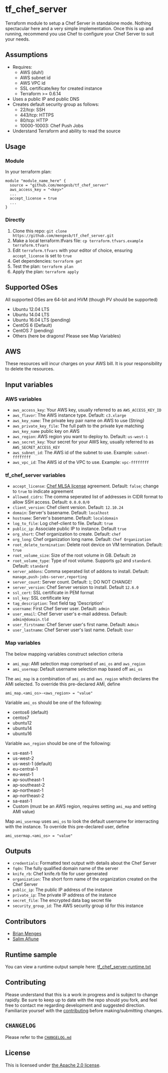 # tf_chef_server
Terraform module to setup a Chef Server in standalone mode. Nothing spectacular here and a very simple implementation. Once this is up and running, recommend you use Chef to configure your Chef Server to suit your needs.

## Assumptions

* Requires:
  * AWS (duh!)
  * AWS subnet id
  * AWS VPC id
  * SSL certificate/key for created instance
  * Terraform >= 0.6.14
* Uses a public IP and public DNS
* Creates default security group as follows:
  * 22/tcp: SSH
  * 443/tcp: HTTPS
  * 80/tcp: HTTP
  * 10000-10003: Chef Push Jobs
* Understand Terraform and ability to read the source

## Usage

### Module

In your terraform plan:
```
module "module_name_here" {
  source = "github.com/mengesb/tf_chef_server"
  aws_access_key = "<key>"
  ...
  accept_license = true
  ...
}
```

### Directly

1. Clone this repo: `git clone https://github.com/mengesb/tf_chef_server.git`
2. Make a local terraform.tfvars file: `cp terraform.tfvars.example terraform.tfvars`
3. Edit `terraform.tfvars` with your editor of choice, ensuring `accept_license` is set to `true`
4. Get dependencies: `terraform get`
5. Test the plan: `terraform plan`
6. Apply the plan: `terraform apply`

## Supported OSes
All supported OSes are 64-bit and HVM (though PV should be supported)

* Ubuntu 12.04 LTS
* Ubuntu 14.04 LTS
* Ubuntu 16.04 LTS (pending)
* CentOS 6 (Default)
* CentOS 7 (pending)
* Others (here be dragons! Please see Map Variables)

## AWS

These resources will incur charges on your AWS bill. It is your responsibility to delete the resources.

## Input variables

### AWS variables

* `aws_access_key`: Your AWS key, usually referred to as `AWS_ACCESS_KEY_ID`
* `aws_flavor`: The AWS instance type. Default: `c3.xlarge`
* `aws_key_name`: The private key pair name on AWS to use (String)
* `aws_private_key_file`: The full path to the private kye matching `aws_key_name` public key on AWS
* `aws_region`: AWS region you want to deploy to. Default: `us-west-1`
* `aws_secret_key`: Your secret for your AWS key, usually referred to as `AWS_SECRET_ACCESS_KEY`
* `aws_subnet_id`: The AWS id of the subnet to use. Example: `subnet-ffffffff`
* `aws_vpc_id`: The AWS id of the VPC to use. Example: `vpc-ffffffff`

### tf_chef_server variables

* `accept_license`: [Chef MLSA license](https://www.chef.io/online-master-agreement/) agreement. Default: `false`; change to `true` to indicate agreement
* `allowed_cidrs`: The comma seperated list of addresses in CIDR format to allow SSH access. Default: `0.0.0.0/0`
* `client_version`: Chef client version. Default: `12.10.24`
* `domain`: Server's basename. Default: `localhost`
* `hostname`: Server's basename. Default: `localdomain`
* `log_to_file`: Log chef-client to file. Default: `true`
* `public_ip`: Associate public IP to instance. Default `true`
* `org_short`: Chef organization to create. Default: `chef`
* `org_long`: Chef organization long name. Default: `Chef Organization`
* `root_delete_termination`: Delete root device on VM termination. Default: `true`
* `root_volume_size`: Size of the root volume in GB. Default: `20`
* `root_volume_type`: Type of root volume. Supports `gp2` and `standard`. Default: `standard`
* `server_addons`: Comma seperated list of addons to install. Default: `manage,push-jobs-server,reporting`
* `server_count`: Server count. Default: `1`; DO NOT CHANGE!
* `server_version`: Chef Server version to install. Default `12.6.0`
* `ssl_cert`: SSL certificate in PEM format
* `ssl_key`: SSL certificate key
* `tag_description`: Text field tag 'Description'
* `username`: First Chef Server user. Default: `admin`
* `user_email`: Chef Server user's e-mail address. Default: `admin@domain.tld`
* `user_firstname`: Chef Server user's first name. Default: `Admin`
* `user_lastname`: Chef Server user's last name. Default: `User`

### Map variables

The below mapping variables construct selection criteria

* `ami_map`: AMI selection map comprised of `ami_os` and `aws_region`
* `ami_usermap`: Default username selection map based off `ami_os`

The `ami_map` is a combination of `ami_os` and `aws_region` which declares the AMI selected. To override this pre-declared AMI, define

```
ami_map.<ami_os>-<aws_region> = "value"
```

Variable `ami_os` should be one of the following:

* centos6 (default)
* centos7
* ubuntu12
* ubuntu14
* ubuntu16

Variable `aws_region` should be one of the following:

* us-east-1
* us-west-2
* us-west-1 (default)
* eu-central-1
* eu-west-1
* ap-southeast-1
* ap-southeast-2
* ap-northeast-1
* ap-northeast-2
* sa-east-1
* Custom (must be an AWS region, requires setting `ami_map` and setting AMI value)

Map `ami_usermap` uses `ami_os` to look the default username for interracting with the instance. To override this pre-declared user, define

```
ami_usermap.<ami_os> = "value"
```

## Outputs

* `credentials`: Formatted text output with details about the Chef Server
* `fqdn`: The fully qualified domain name of the server
* `knife_rb`: Chef knife.rb file for user generated
* `organization`: The short form name of the organization created on the Chef Server
* `public_ip`: The public IP address of the instance
* `private_ip`: The private IP address of the instance
* `secret_file`: The encrypted data bag secret file
* `security_group_id`: The AWS security group id for this instance

## Contributors

* [Brian Menges](https://github.com/mengesb)
* [Salim Afiune](https://github.com/afiune)

## Runtime sample

You can view a runtime output sample here: [tf_chef_server-runtime.txt](https://gist.github.com/mengesb/dbc393ee9aeaf2c0a9a7)

## Contributing

Please understand that this is a work in progress and is subject to change rapidly. Be sure to keep up to date with the repo should you fork, and feel free to contact me regarding development and suggested direction. Familiarize yoursef with the [contributing](CONTRIBUTING.md) before making/submitting changes.

## `CHANGELOG`

Please refer to the [`CHANGELOG.md`](CHANGELOG.md)

## License

This is licensed under [the Apache 2.0 license](https://www.apache.org/licenses/LICENSE-2.0).


